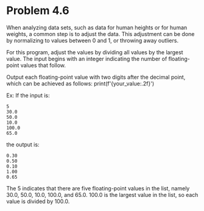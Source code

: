 # Problem 4.6
When analyzing data sets, such as data for human heights or for human weights, a common step is to adjust the data. This adjustment can be done by normalizing to values between 0 and 1, or throwing away outliers.

For this program, adjust the values by dividing all values by the largest value. The input begins with an integer indicating the number of floating-point values that follow.

Output each floating-point value with two digits after the decimal point, which can be achieved as follows:
print(f'{your_value:.2f}')

Ex: If the input is:

    5
    30.0
    50.0
    10.0
    100.0
    65.0

the output is:

    0.30
    0.50
    0.10
    1.00
    0.65

The 5 indicates that there are five floating-point values in the list, namely 30.0, 50.0, 10.0, 100.0, and 65.0. 100.0 is the largest value in the list, so each value is divided by 100.0.
